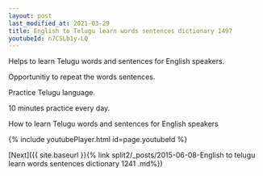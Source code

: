 ```yaml
---
layout: post
last_modified_at: 2021-03-29
title: English to Telugu learn words sentences dictionary 1497 
youtubeId: n7CSLb1y-LQ
---
```

 
 
Helps to learn Telugu words and sentences for English speakers.

Opportunitiy to repeat the words sentences. 

Practice Telugu language. 
 
10 minutes practice every day. 
 
How to learn Telugu words and sentences for English speakers 
 
{% include youtubePlayer.html id=page.youtubeId %}
 
 
[Next]({{ site.baseurl }}{% link  split2/_posts/2015-06-08-English to telugu learn words sentences dictionary 1241 .md%})
 
